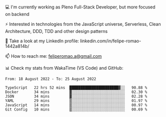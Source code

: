 💻 I'm currently working as Pleno Full-Stack Developer, but more focused on backend

⚡ Interested in technologies from the JavaScript universe, Serverless, Clean Architecture, DDD, TDD and other design patterns

👥 Take a look at my LinkedIn profile: linkedin.com/in/felipe-romao-1442a814b/

📫 How to reach me: feliperomao.a@gmail.com

📊 Check my stats from WakaTime (VS Code) and GitHub:

<!--START_SECTION:waka-->

```text
From: 18 August 2022 - To: 25 August 2022

TypeScript   22 hrs 52 mins  ██████████████████████▓░░   90.88 %
Docker       34 mins         ▓░░░░░░░░░░░░░░░░░░░░░░░░   02.30 %
JSON         34 mins         ▓░░░░░░░░░░░░░░░░░░░░░░░░   02.28 %
YAML         29 mins         ▒░░░░░░░░░░░░░░░░░░░░░░░░   01.97 %
JavaScript   14 mins         ▒░░░░░░░░░░░░░░░░░░░░░░░░   00.97 %
Git Config   10 mins         ▒░░░░░░░░░░░░░░░░░░░░░░░░   00.69 %
```

<!--END_SECTION:waka-->
